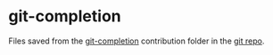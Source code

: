 # git-completion

Files saved from the
[git-completion](https://github.com/git/git/blob/master/contrib/completion/)
contribution folder in the [git repo](https://github.com/git/git).
